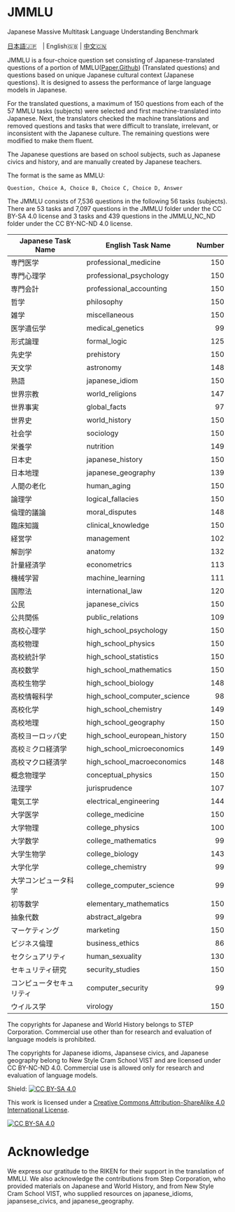 # JMMLU
Japanese Massive Multitask Language Understanding Benchmark


[日本語🇯🇵](README.md)　| English🇬🇧 | [中文🇨🇳](readme_ch.md)

JMMLU is a four-choice question set consisting of Japanese-translated questions of a portion of MMLU([Paper](https://arxiv.org/abs/2009.03300),[Github](https://github.com/hendrycks/test)) (Translated questions) and questions based on unique Japanese cultural context (Japanese questions). It is designed to assess the performance of large language models in Japanese.

For the translated questions, a maximum of 150 questions from each of the 57 MMLU tasks (subjects) were selected and first machine-translated into Japanese. Next, the translators checked the machine translations and removed questions and tasks that were difficult to translate, irrelevant, or inconsistent with the Japanese culture. The remaining questions were modified to make them fluent.

The Japanese questions are based on school subjects, such as Japanese civics and history, and are manually created by Japanese teachers.

The format is the same as MMLU:
```
Question, Choice A, Choice B, Choice C, Choice D, Answer
```

The JMMLU consists of 7,536 questions in the following 56 tasks (subjects). There are 53 tasks and 7,097 questions in the JMMLU folder under the CC BY-SA 4.0 license and 3 tasks and 439 questions in the JMMLU_NC_ND folder under the CC BY-NC-ND 4.0 license.

| Japanese Task Name | English Task Name | Number |
|---|---|---:|
| 専門医学         | professional_medicine        | 150 |
| 専門心理学        | professional_psychology      | 150 |
| 専門会計         | professional_accounting      | 150 |
| 哲学           | philosophy                   | 150 |
| 雑学           | miscellaneous                | 150 |
| 医学遺伝学        | medical_genetics             | 99  |
| 形式論理         | formal_logic                 | 125 |
| 先史学          | prehistory                   | 150 |
| 天文学          | astronomy                    | 148 |
| 熟語           | japanese_idiom               | 150 |
| 世界宗教         | world_religions              | 147 |
| 世界事実         | global_facts                 | 97  |
| 世界史          | world_history                | 150 |
| 社会学          | sociology                    | 150 |
| 栄養学          | nutrition                    | 149 |
| 日本史          | japanese_history             | 150 |
| 日本地理         | japanese_geography           | 139 |
| 人間の老化        | human_aging                  | 150 |
| 論理学          | logical_fallacies            | 150 |
| 倫理的議論        | moral_disputes               | 148 |
| 臨床知識         | clinical_knowledge           | 150 |
| 経営学          | management                   | 102 |
| 解剖学          | anatomy                      | 132 |
| 計量経済学        | econometrics                 | 113 |
| 機械学習         | machine_learning             | 111 |
| 国際法          | international_law            | 120 |
| 公民           | japanese_civics              | 150 |
| 公共関係         | public_relations             | 109 |
| 高校心理学        | high_school_psychology       | 150 |
| 高校物理         | high_school_physics          | 150 |
| 高校統計学        | high_school_statistics       | 150 |
| 高校数学         | high_school_mathematics      | 150 |
| 高校生物学        | high_school_biology          | 148 |
| 高校情報科学       | high_school_computer_science | 98  |
| 高校化学         | high_school_chemistry        | 149 |
| 高校地理         | high_school_geography        | 150 |
| 高校ヨーロッパ史     | high_school_european_history | 150 |
| 高校ミクロ経済学     | high_school_microeconomics   | 149 |
| 高校マクロ経済学     | high_school_macroeconomics   | 148 |
| 概念物理学        | conceptual_physics           | 150 |
| 法理学          | jurisprudence                | 107 |
| 電気工学         | electrical_engineering       | 144 |
| 大学医学         | college_medicine             | 150 |
| 大学物理         | college_physics              | 100 |
| 大学数学         | college_mathematics          | 99  |
| 大学生物学        | college_biology              | 143 |
| 大学化学         | college_chemistry            | 99  |
| 大学コンピュータ科学   | college_computer_science     | 99  |
| 初等数学         | elementary_mathematics       | 150 |
| 抽象代数         | abstract_algebra             | 99  |
| マーケティング      | marketing                    | 150 |
| ビジネス倫理       | business_ethics              | 86  |
| セクシュアリティ     | human_sexuality              | 130 |
| セキュリティ研究     | security_studies             | 150 |
| コンピュータセキュリティ | computer_security            | 99  |
| ウイルス学        | virology                     | 150 |

The copyrights for Japanese and World History belongs to STEP Corporation. Commercial use other than for research and evaluation of language models is prohibited.

The copyrights for Japanese idioms, Japansese civics, and Japanese geography belong to New Style Cram School VIST and are licensed under CC BY-NC-ND 4.0. Commercial use is allowed only for research and evaluation of language models.

Shield: [![CC BY-SA 4.0][cc-by-sa-shield]][cc-by-sa]

This work is licensed under a
[Creative Commons Attribution-ShareAlike 4.0 International License][cc-by-sa].

[![CC BY-SA 4.0][cc-by-sa-image]][cc-by-sa]

[cc-by-sa]: http://creativecommons.org/licenses/by-sa/4.0/
[cc-by-sa-image]: https://licensebuttons.net/l/by-sa/4.0/88x31.png
[cc-by-sa-shield]: https://img.shields.io/badge/License-CC%20BY--SA%204.0-lightgrey.svg
# Acknowledge
We express our gratitude to the RIKEN for their support in the translation of MMLU. We also acknowledge the contributions from Step Corporation, who provided materials on Japanese and World History, and from New Style Cram School VIST, who supplied resources on japanese_idioms, japansese_civics, and japanese_geography.


